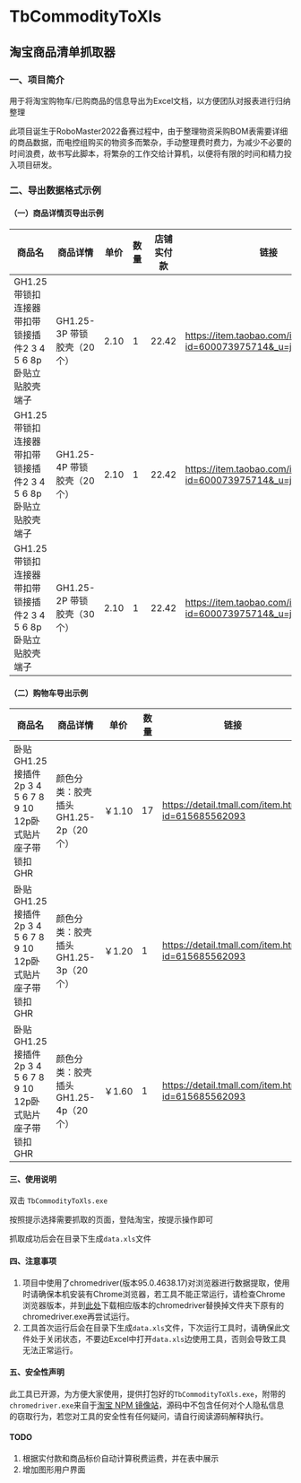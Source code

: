 # TbCommodityToXls

## 淘宝商品清单抓取器

### 一、项目简介

用于将淘宝购物车/已购商品的信息导出为Excel文档，以方便团队对报表进行归纳整理

此项目诞生于RoboMaster2022备赛过程中，由于整理物资采购BOM表需要详细的商品数据，而电控组购买的物资多而繁杂，手动整理费时费力，为减少不必要的时间浪费，故书写此脚本，将繁杂的工作交给计算机，以便将有限的时间和精力投入项目研发。

### 二、导出数据格式示例

#### （一）商品详情页导出示例



| 商品名                                                       | 商品详情                    | 单价 | 数量 | 店铺实付款 | 链接                                                         |
| ------------------------------------------------------------ | --------------------------- | ---- | ---- | ---------- | ------------------------------------------------------------ |
| GH1.25带锁扣连接器带扣带锁接插件2 3 4 5 6 8p卧贴立贴胶壳端子 | GH1.25-3P 带锁 胶壳（20个） | 2.10 | 1    | 22.42      | https://item.taobao.com/item.htm?id=600073975714&_u=j2ts6cma22b4 |
| GH1.25带锁扣连接器带扣带锁接插件2 3 4 5 6 8p卧贴立贴胶壳端子 | GH1.25-4P 带锁 胶壳（20个） | 2.10 | 1    | 22.42      | https://item.taobao.com/item.htm?id=600073975714&_u=j2ts6cma22b4 |
| GH1.25带锁扣连接器带扣带锁接插件2 3 4 5 6 8p卧贴立贴胶壳端子 | GH1.25-2P 带锁 胶壳（30个） | 2.10 | 1    | 22.42      | https://item.taobao.com/item.htm?id=600073975714&_u=j2ts6cma22b4 |

#### （二）购物车导出示例

| 商品名                                                       | 商品详情                            | 单价   | 数量 | 链接                                              |
| ------------------------------------------------------------ | ----------------------------------- | ------ | ---- | ------------------------------------------------- |
| 卧贴GH1.25接插件2p 3 4 5 6 7 8 9 10 12p卧式贴片座子带锁扣GHR | 颜色分类：胶壳插头GH1.25-2p（20个） | ￥1.10 | 17   | https://detail.tmall.com/item.htm?id=615685562093 |
| 卧贴GH1.25接插件2p 3 4 5 6 7 8 9  10 12p卧式贴片座子带锁扣GHR | 颜色分类：胶壳插头GH1.25-3p（20个） | ￥1.20 | 1    | https://detail.tmall.com/item.htm?id=615685562093 |
| 卧贴GH1.25接插件2p 3 4 5 6 7 8 9  10 12p卧式贴片座子带锁扣GHR | 颜色分类：胶壳插头GH1.25-4p（20个） | ￥1.60 | 1    | https://detail.tmall.com/item.htm?id=615685562093 |

#### 三、使用说明

双击 `TbCommodityToXls.exe`

按照提示选择需要抓取的页面，登陆淘宝，按提示操作即可

抓取成功后会在目录下生成`data.xls`文件

#### 四、注意事项

1. 项目中使用了chromedriver(版本95.0.4638.17)对浏览器进行数据提取，使用时请确保本机安装有Chrome浏览器，若工具不能正常运行，请检查Chrome浏览器版本，并到[此处](http://npm.taobao.org/mirrors/chromedriver/)下载相应版本的chromedriver替换掉文件夹下原有的chromedriver.exe再尝试运行。
2. 工具首次运行后会在目录下生成`data.xls`文件，下次运行工具时，请确保此文件处于关闭状态，不要边Excel中打开`data.xls`边使用工具，否则会导致工具无法正常运行。

#### 五、安全性声明

此工具已开源，为方便大家使用，提供打包好的`TbCommodityToXls.exe`，附带的`chromedriver.exe`来自于[淘宝 NPM 镜像站](http://npm.taobao.org/mirrors/chromedriver/)，源码中不包含任何对个人隐私信息的窃取行为，若您对工具的安全性有任何疑问，请自行阅读源码解释执行。





#### TODO

1. 根据实付款和商品标价自动计算税费运费，并在表中展示
2. 增加图形用户界面